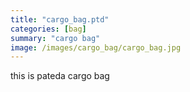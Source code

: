 ```yaml
---
title: "cargo_bag.ptd"
categories: [bag]
summary: "cargo bag"
image: /images/cargo_bag/cargo_bag.jpg
---
```

this is pateda cargo bag


